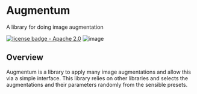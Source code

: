 # Augmentum
A library for doing image augmentation

[![license badge - Apache 2.0](https://img.shields.io/badge/license-Apache--2.0-brightgreen)](./LICENSE)
![image](https://img.shields.io/github/issues/kurttepelikerim/Augmentum)

## Overview
Augmentum is a library to apply many image augmentations and allow this via a simple interface. This library relies on other libraries and selects the augmentations and their parameters randomly from the sensible presets.
